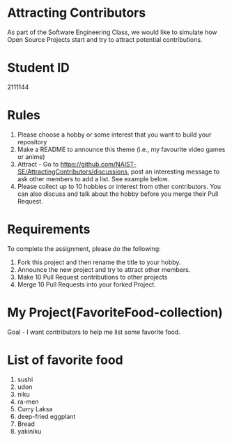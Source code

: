 # Attracting Contributors
As part of the Software Engineering Class, we would like to simulate how Open Source Projects start and try to attract potential contributions.

# Student ID
2111144

# Rules
1. Please choose a hobby or some interest that you want to build your repository
2. Make a README to announce this theme (i.e., my favourite video games or anime)
3. Attract - Go to https://github.com/NAIST-SE/AttractingContributors/discussions, post an interesting message to ask other members to add a list. See example below.
4. Please collect up to 10 hobbies or interest from other contributors. You can also discuss and talk about the hobby before you merge their Pull Request.

# Requirements
To complete the assignment, please do the following:
1. Fork this project and then rename the title to your hobby. 
2. Announce the new project and try to attract other members.
3. Make 10 Pull Request contributions to other projects
4. Merge 10 Pull Requests into your forked Project.

# My Project(FavoriteFood-collection)
Goal - I want contributors to help me list some favorite food.

# List of favorite food
1. sushi
2. udon
3. niku
4. ra-men
5. Curry Laksa
6. deep-fried eggplant
7. Bread
8. yakiniku
